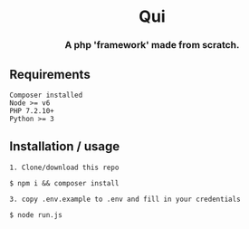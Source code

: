 <h1 align="center">Qui</h1>
<h3 align="center">A php 'framework' made from scratch.</h3>

## Requirements
```
Composer installed
Node >= v6
PHP 7.2.10+
Python >= 3
```

## Installation / usage
```
1. Clone/download this repo

$ npm i && composer install

3. copy .env.example to .env and fill in your credentials

$ node run.js
```

